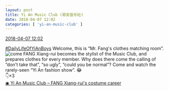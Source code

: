 ```yaml
---
layout: post
title: Yi An Music Club (易安音乐社)
date: 2018-04-07 12:02
categories: [ 'yi-an-music-club' ]
---
```


<div class="weibo-info">
  <a href="https://weibo.com/6094546964/GaY1jks9t">2018-04-07 12:02</a>
</div>

[#DailyLifeOfYiAnBoys](https://weibo.com/p/100808bf13d14673176f6dffac5481debd621e) Welcome, this is “Mr. Fang's clothes matching room”. ![come](https://img.t.sinajs.cn/t4/appstyle/expression/ext/normal/40/come_org.gif) FANG Xiang-rui becomes the stylist of the Music Club, and prepares clothes for every member. Why does there come the calling of “don't take that”, “so ugly”, “could you be normal”? Come and watch the rarely-seen “Yi An fashion show”. :joy:  
:point_down:×3  
[◉ Yi An Music Club – FANG Xiang-rui's costume career](https://www.bilibili.com/video/av21754076)
